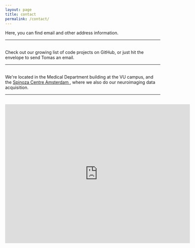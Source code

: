 ```yaml
---
layout: page
title: contact
permalink: /contact/
---
```


Here, you can find email and other address information. 

<hr/>
<br/>
Check out our growing list of code projects on GitHub, or just hit the envelope to send Tomas an email.
<span class="contacticon center">
	<a href="mailto:tknapen@gmail.com"><i class="fa fa-envelope-square"></i></a>
	<a href="https://github.com/VU-Cog-Sci" target="_blank"><i class="fa fa-github-square"></i></a>
	<a href="https://twitter.com/Tknapen" target="_blank"><i class="fa fa-twitter-square"></i></a>
</span>

<hr />
<br />
We're located in the Medical Department building at the VU campus, and the <a href="http://www.spinozacentre.nl" target="_blank">Spinoza Centre Amsterdam </a>, where we also do our neuroimaging data acquisition.  

<br />
<hr />
<br />
<iframe src="https://www.google.com/maps/embed?pb=!1m18!1m12!1m3!1d9751.033700444188!2d4.859073362900956!3d52.33852847276829!2m3!1f0!2f0!3f0!3m2!1i1024!2i768!4f13.1!3m3!1m2!1s0x47c5e1e2a03de6c7%3A0x953c61fd17a0eff4!2sVan+der+Boechorststraat+1%2C+1081+BT+Amsterdam!5e0!3m2!1sen!2snl!4v1444335314032" width="600" height="450" frameborder="0" style="border:0" allowfullscreen></iframe>


